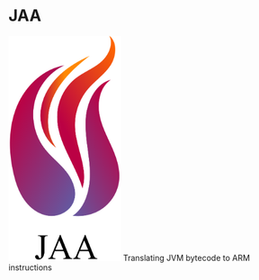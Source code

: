 # JAA

<img src="https://raw.githubusercontent.com/ImanHosseini/JAA/master/logo_name.png?token=ALm-WY2akVBD3QhpgNfoPbgj5slT2GYqks5a_ChswA%3D%3D" width="200" height="400" />
Translating JVM bytecode to ARM instructions
